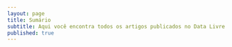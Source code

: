 ```yaml
---
layout: page
title: Sumário
subtitle: Aqui você encontra todos os artigos publicados no Data Livre
published: true
---
```

